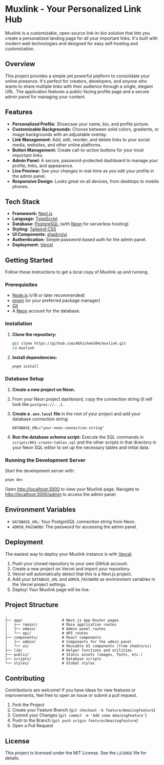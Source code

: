 # Muxlink - Your Personalized Link Hub

Muxlink is a customizable, open-source link-in-bio solution that lets you create a personalized landing page for all your important links. It's built with modern web technologies and designed for easy self-hosting and customization.

## Overview

This project provides a simple yet powerful platform to consolidate your online presence. It's perfect for creators, developers, and anyone who wants to share multiple links with their audience through a single, elegant URL. The application features a public-facing profile page and a secure admin panel for managing your content.

## Features

- **Personalized Profile:** Showcase your name, bio, and profile picture.
- **Customizable Backgrounds:** Choose between solid colors, gradients, or image backgrounds with an adjustable overlay.
- **Link Management:** Add, edit, reorder, and delete links to your social media, websites, and other online platforms.
- **Button Management:** Create call-to-action buttons for your most important links.
- **Admin Panel:** A secure, password-protected dashboard to manage your profile, links, and appearance.
- **Live Preview:** See your changes in real-time as you edit your profile in the admin panel.
- **Responsive Design:** Looks great on all devices, from desktops to mobile phones.

## Tech Stack

- **Framework:** [Next.js](https://nextjs.org/)
- **Language:** [TypeScript](https://www.typescriptlang.org/)
- **Database:** [PostgreSQL](https://www.postgresql.org/) (with [Neon](https://neon.tech/) for serverless hosting)
- **Styling:** [Tailwind CSS](https://tailwindcss.com/)
- **UI Components:** [shadcn/ui](https://ui.shadcn.com/)
- **Authentication:** Simple password-based auth for the admin panel.
- **Deployment:** [Vercel](https://vercel.com/)

## Getting Started

Follow these instructions to get a local copy of Muxlink up and running.

### Prerequisites

- [Node.js](https://nodejs.org/en/) (v18 or later recommended)
- [pnpm](https://pnpm.io/) (or your preferred package manager)
- [Git](https://git-scm.com/)
- A [Neon](https://neon.tech/) account for the database.

### Installation

1.  **Clone the repository:**
    ```bash
    git clone https://github.com/AbhishekS04/muxlink.git
    cd muxlink
    ```

2.  **Install dependencies:**
    ```bash
    pnpm install
    ```

### Database Setup

1.  **Create a new project on Neon.**
2.  From your Neon project dashboard, copy the connection string (it will look like `postgres://...`).
3.  **Create a `.env.local` file** in the root of your project and add your database connection string:

    ```env
    DATABASE_URL="your-neon-connection-string"
    ```

4.  **Run the database schema script:**
    Execute the SQL commands in `scripts/001-create-tables.sql` and the other scripts in that directory in your Neon SQL editor to set up the necessary tables and initial data.

### Running the Development Server

Start the development server with:

```bash
pnpm dev
```

Open [http://localhost:3000](http://localhost:3000) to view your Muxlink page.
Navigate to [http://localhost:3000/admin](http://localhost:3000/admin) to access the admin panel.

## Environment Variables

- `DATABASE_URL`: Your PostgreSQL connection string from Neon.
- `ADMIN_PASSWORD`: The password for accessing the admin panel.

## Deployment

The easiest way to deploy your Muxlink instance is with [Vercel](https://vercel.com/).

1.  Push your cloned repository to your own GitHub account.
2.  Create a new project on Vercel and import your repository.
3.  Vercel will automatically detect that this is a Next.js project.
4.  Add your `DATABASE_URL` and `ADMIN_PASSWORD` as environment variables in the Vercel project settings.
5.  Deploy! Your Muxlink page will be live.

## Project Structure

```
.
├── app/                  # Next.js App Router pages
│   ├── (main)/           # Main application routes
│   ├── admin/            # Admin panel routes
│   └── api/              # API routes
├── components/           # React components
│   ├── admin/            # Components for the admin panel
│   └── ui/               # Reusable UI components (from shadcn/ui)
├── lib/                  # Helper functions and utilities
├── public/               # Static assets (images, fonts, etc.)
├── scripts/              # Database scripts
└── styles/               # Global styles
```

## Contributing

Contributions are welcome! If you have ideas for new features or improvements, feel free to open an issue or submit a pull request.

1.  Fork the Project
2.  Create your Feature Branch (`git checkout -b feature/AmazingFeature`)
3.  Commit your Changes (`git commit -m 'Add some AmazingFeature'`)
4.  Push to the Branch (`git push origin feature/AmazingFeature`)
5.  Open a Pull Request

## License

This project is licensed under the MIT License. See the `LICENSE` file for details.
